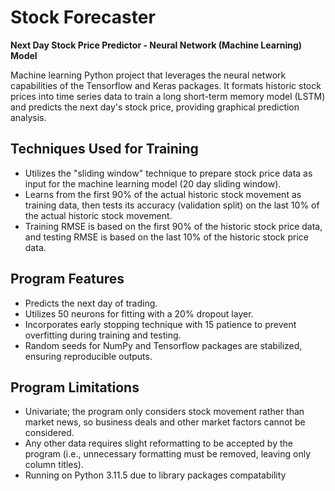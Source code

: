 # Stock Forecaster

**Next Day Stock Price Predictor - Neural Network (Machine Learning) Model**

Machine learning Python project that leverages the neural network capabilities of the Tensorflow and Keras packages. It formats historic stock prices into time series data to train a long short-term memory model (LSTM) and predicts the next day's stock price, providing graphical prediction analysis.

## Techniques Used for Training

- Utilizes the "sliding window" technique to prepare stock price data as input for the machine learning model (20 day sliding window).
- Learns from the first 90% of the actual historic stock movement as training data, then tests its accuracy (validation split) on the last 10% of the actual historic stock movement.
- Training RMSE is based on the first 90% of the historic stock price data, and testing RMSE is based on the last 10% of the historic stock price data.

## Program Features

- Predicts the next day of trading.
- Utilizes 50 neurons for fitting with a 20% dropout layer.
- Incorporates early stopping technique with 15 patience to prevent overfitting during training and testing.
- Random seeds for NumPy and Tensorflow packages are stabilized, ensuring reproducible outputs.

## Program Limitations

- Univariate; the program only considers stock movement rather than market news, so business deals and other market factors cannot be considered.
- Any other data requires slight reformatting to be accepted by the program (i.e., unnecessary formatting must be removed, leaving only column titles).
- Running on Python 3.11.5 due to library packages compatability
